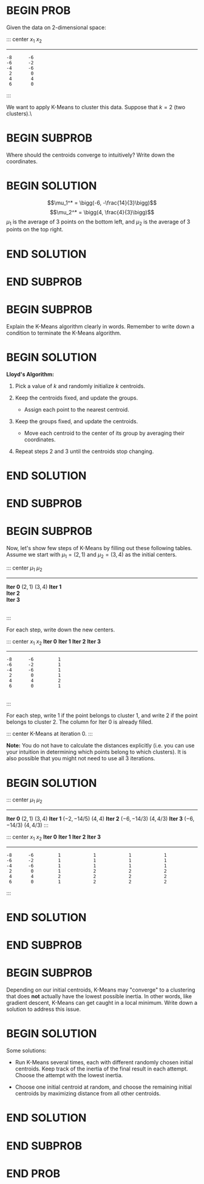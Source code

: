 # BEGIN PROB

<!-- \[**Clustering**\]\[7 Points\] -->

Given the data on 2-dimensional space:

::: center
   $x_1$   $x_2$
  ------- -------
    -8      -6
    -6      -2
    -4      -6
     2       0
     4       4
     6       0
:::

<!-- ::: center
![image](K-Means.png)
::: -->

We want to apply K-Means to cluster this data. Suppose that $k = 2$ (two
clusters).\

# BEGIN SUBPROB

Where should the centroids converge to intuitively? Write
down the coordinates.

# BEGIN SOLUTION

$$\mu_1^* = \bigg(-6, -\frac{14}{3}\bigg)$$
$$\mu_2^* = \bigg(4, \frac{4}{3}\bigg)$$ $\mu_1$ is the average of 3
points on the bottom left, and $\mu_2$ is the average of 3 points on the
top right.

# END SOLUTION

# END SUBPROB

# BEGIN SUBPROB

Explain the K-Means algorithm clearly in words. Remember to
write down a condition to terminate the K-Means algorithm.

# BEGIN SOLUTION


**Lloyd's Algorithm:**

1.  Pick a value of $k$ and randomly initialize $k$ centroids.

2.  Keep the centroids fixed, and update the groups.

    -   Assign each point to the nearest centroid.

3.  Keep the groups fixed, and update the centroids.

    -   Move each centroid to the center of its group by averaging their
        coordinates.

4.  Repeat steps 2 and 3 until the centroids stop changing.

# END SOLUTION

# END SUBPROB

# BEGIN SUBPROB

Now, let's show few steps of K-Means by filling out these
following tables. Assume we start with $\mu_1 = (2, 1)$ and
$\mu_2 = (3, 4)$ as the initial centers.

::: center
                $\mu_1$    $\mu_2$
  ------------ ---------- ----------
   **Iter 0**   $(2, 1)$   $(3, 4)$
   **Iter 1**             
   **Iter 2**             
   **Iter 3**             

\
:::

For each step, write down the new centers.

::: center
   $x_1$   $x_2$   **Iter 0**   **Iter 1**   **Iter 2**   **Iter 3**
  ------- ------- ------------ ------------ ------------ ------------
    -8      -6         1                                 
    -6      -2         1                                 
    -4      -6         1                                 
     2       0         1                                 
     4       4         2                                 
     6       0         1                                 

\
:::

For each step, write 1 if the point belongs to cluster 1, and write 2 if
the point belongs to cluster 2. The column for Iter 0 is already filled.


::: center
K-Means at iteration 0.
:::

**Note:** You do not have to calculate the distances explicitly (i.e.
you can use your intuition in determining which points belong to which
clusters). It is also possible that you might not need to use all 3
iterations.

# BEGIN SOLUTION

::: center
                   $\mu_1$       $\mu_2$
  ------------ --------------- ------------
   **Iter 0**     $(2, 1)$       $(3, 4)$
   **Iter 1**   $(-2, -14/5)$    $(4, 4)$
   **Iter 2**   $(-6,-14/3)$    $(4, 4/3)$
   **Iter 3**   $(-6, -14/3)$   $(4, 4/3)$
:::

::: center
   $x_1$   $x_2$   **Iter 0**   **Iter 1**   **Iter 2**   **Iter 3**
  ------- ------- ------------ ------------ ------------ ------------
    -8      -6         1            1            1            1
    -6      -2         1            1            1            1
    -4      -6         1            1            1            1
     2       0         1            2            2            2
     4       4         2            2            2            2
     6       0         1            2            2            2
:::

<!-- ::: center
![image](K-Means_Iter_final.png)
::: -->

# END SOLUTION

# END SUBPROB

# BEGIN SUBPROB

Depending on our initial centroids, K-Means may "converge"
to a clustering that does **not** actually have the lowest possible
inertia. In other words, like gradient descent, K-Means can get caught
in a local minimum. Write down a solution to address this issue.

# BEGIN SOLUTION

Some solutions:

-   Run K-Means several times, each with different randomly chosen
    initial centroids. Keep track of the inertia of the final result in
    each attempt. Choose the attempt with the lowest inertia.

-   Choose one initial centroid at random, and choose the remaining
    initial centroids by maximizing distance from all other centroids.

# END SOLUTION

# END SUBPROB

# END PROB